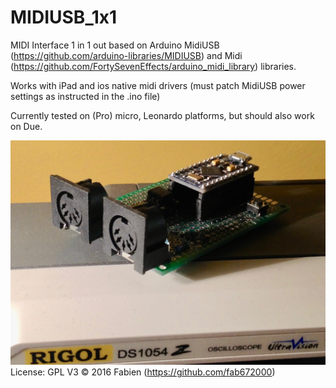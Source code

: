 # MIDIUSB_1x1
MIDI Interface 1 in 1 out based on 
  Arduino MidiUSB (https://github.com/arduino-libraries/MIDIUSB) and 
  Midi (https://github.com/FortySevenEffects/arduino_midi_library) libraries.

Works with iPad and ios native midi drivers (must patch MidiUSB power settings as instructed in the .ino file)

Currently tested on (Pro) micro, Leonardo platforms, but should also work on Due.

![alt midi-hardware](HardwareExample.jpg)
License: GPL V3 © 2016 Fabien (https://github.com/fab672000)